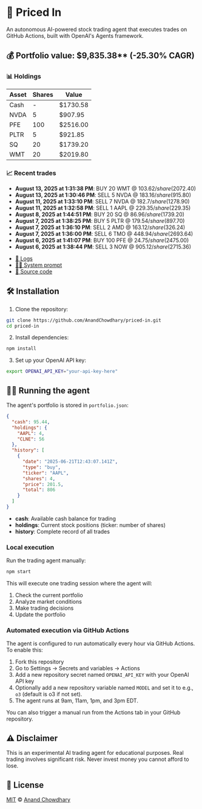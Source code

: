# 🤖 Priced In

An autonomous AI-powered stock trading agent that executes trades on GitHub Actions, built with OpenAI's Agents framework.

<!-- auto start -->

## 💰 Portfolio value: $9,835.38** (-25.30% CAGR)

### 📊 Holdings

| Asset | Shares | Value |
|-------|--------|-------|
| Cash | - | $1730.58 |
| NVDA | 5 | $907.95 |
| PFE | 100 | $2516.00 |
| PLTR | 5 | $921.85 |
| SQ | 20 | $1739.20 |
| WMT | 20 | $2019.80 |

### 📈 Recent trades

- **August 13, 2025 at 1:31:38 PM**: BUY 20 WMT @ $103.62/share ($2072.40)
- **August 13, 2025 at 1:30:46 PM**: SELL 5 NVDA @ $183.16/share ($915.80)
- **August 11, 2025 at 1:33:10 PM**: SELL 7 NVDA @ $182.7/share ($1278.90)
- **August 11, 2025 at 1:32:58 PM**: SELL 1 AAPL @ $229.35/share ($229.35)
- **August 8, 2025 at 1:44:51 PM**: BUY 20 SQ @ $86.96/share ($1739.20)
- **August 7, 2025 at 1:38:25 PM**: BUY 5 PLTR @ $179.54/share ($897.70)
- **August 7, 2025 at 1:36:10 PM**: SELL 2 AMD @ $163.12/share ($326.24)
- **August 7, 2025 at 1:36:00 PM**: SELL 6 TMO @ $448.94/share ($2693.64)
- **August 6, 2025 at 1:41:07 PM**: BUY 100 PFE @ $24.75/share ($2475.00)
- **August 6, 2025 at 1:38:44 PM**: SELL 3 NOW @ $905.12/share ($2715.36)

<!-- auto end -->

- [🧠 Logs](./agent.log)
- [🧑‍💻 System prompt](./system-prompt.md)
- [📁 Source code](./agent.ts)

## 🛠️ Installation

1. Clone the repository:

```bash
git clone https://github.com/AnandChowdhary/priced-in.git
cd priced-in
```

2. Install dependencies:

```bash
npm install
```

3. Set up your OpenAI API key:

```bash
export OPENAI_API_KEY="your-api-key-here"
```

## 🏃‍♂️ Running the agent

The agent's portfolio is stored in `portfolio.json`:

```json
{
  "cash": 95.44,
  "holdings": {
    "AAPL": 4,
    "CLNE": 56
  },
  "history": [
    {
      "date": "2025-06-21T12:43:07.141Z",
      "type": "buy",
      "ticker": "AAPL",
      "shares": 4,
      "price": 201.5,
      "total": 806
    }
  ]
}
```

- **cash**: Available cash balance for trading
- **holdings**: Current stock positions (ticker: number of shares)
- **history**: Complete record of all trades

### Local execution

Run the trading agent manually:

```bash
npm start
```

This will execute one trading session where the agent will:

1. Check the current portfolio
2. Analyze market conditions
3. Make trading decisions
4. Update the portfolio

### Automated execution via GitHub Actions

The agent is configured to run automatically every hour via GitHub Actions. To enable this:

1. Fork this repository
2. Go to Settings → Secrets and variables → Actions
3. Add a new repository secret named `OPENAI_API_KEY` with your OpenAI API key
4. Optionally add a new repository variable named `MODEL` and set it to e.g., `o3` (default is o3 if not set).
5. The agent runs at 9am, 11am, 1pm, and 3pm EDT.

You can also trigger a manual run from the Actions tab in your GitHub repository.

## ⚠️ Disclaimer

This is an experimental AI trading agent for educational purposes. Real trading involves significant risk. Never invest money you cannot afford to lose.

## 📄 License

[MIT](./LICENSE) © [Anand Chowdhary](https://anandchowdhary.com)
